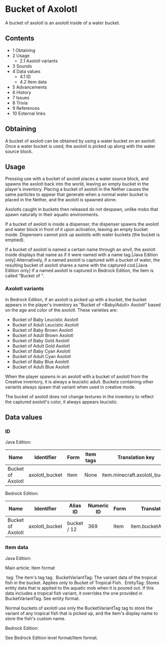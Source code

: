# Bucket of Axolotl
A bucket of axolotl is an axolotl inside of a water bucket.

## Contents
- 1 Obtaining
- 2 Usage
	- 2.1 Axolotl variants
- 3 Sounds
- 4 Data values
	- 4.1 ID
	- 4.2 Item data
- 5 Advancements
- 6 History
- 7 Issues
- 8 Trivia
- 9 References
- 10 External links

## Obtaining
A bucket of axolotl can be obtained by using a water bucket on an axolotl. Once a water bucket is used, the axolotl is picked up along with the water source block.

## Usage
Pressing use with a bucket of axolotl places a water source block, and spawns the axolotl back into the world, leaving an empty bucket in the player's inventory. Placing a bucket of axolotl in the Nether causes the same particles to appear that generate when a normal water bucket is placed in the Nether, and the axolotl is spawned alone.

Axolotls caught in buckets then released do not despawn, unlike mobs that spawn naturally in their aquatic environments.

If a bucket of axolotl is inside a dispenser, the dispenser spawns the axolotl and water block in front of it upon activation, leaving an empty bucket inside. Dispensers cannot pick up axolotls with water buckets (the bucket is emptied).

If a bucket of axolotl is named a certain name through an anvil, the axolotl inside displays that name as if it were named with a name tag.‌[Java Edition  only] Alternatively, if a named axolotl is captured with a bucket of water, the resulting bucket of axolotl shares a name with the captured cod.‌[Java Edition  only] If a named axolotl is captured in Bedrock Edition, the item is called "Bucket of <Name>".

### Axolotl variants
In Bedrock Edition, if an axolotl is picked up with a bucket, the bucket appears in the player's inventory as "Bucket of <Baby/Adult> <Color> Axolotl" based on the age and color of the axolotl. These varieties are:

- Bucket of Baby Leucistic Axolotl
- Bucket of Adult Leucistic Axolotl
- Bucket of Baby Brown Axolotl
- Bucket of Adult Brown Axolotl
- Bucket of Baby Gold Axolotl
- Bucket of Adult Gold Axolotl
- Bucket of Baby Cyan Axolotl
- Bucket of Adult Cyan Axolotl
- Bucket of Baby Blue Axolotl
- Bucket of Adult Blue Axolotl

When the player spawns in an axolotl with a bucket of axolotl from the Creative inventory, it is always a leucistic adult. Buckets containing other variants always spawn that variant when used in creative mode.

The bucket of axolotl does not change textures in the inventory to reflect the captured axolotl's color, it always appears leucistic.

## Data values
### ID
Java Edition:

| Name              | Identifier     | Form | Item tags | Translation key               |
|-------------------|----------------|------|-----------|-------------------------------|
| Bucket of Axolotl | axolotl_bucket | Item | None      | item.minecraft.axolotl_bucket |

Bedrock Edition:

| Name              | Identifier     | Alias ID    | Numeric ID | Form | Translation key         |
|-------------------|----------------|-------------|------------|------|-------------------------|
| Bucket of Axolotl | axolotl_bucket | bucket / 12 | 369        | Item | item.bucketAxolotl.name |

### Item data
Java Edition:

Main article: Item format

 tag: The item's tag tag.
 BucketVariantTag: The variant data of the tropical fish in the bucket. Applies only to Bucket of Tropical Fish.
 EntityTag: Stores entity data that is applied to the aquatic mob when it is poured out. If this data includes a tropical fish variant, it overrides the one provided in BucketVariantTag.
See entity format.

Normal buckets of axolotl use only the BucketVariantTag tag to store the variant of any tropical fish that is picked up, and the item's display name to store the fish's custom name.

Bedrock Edition:

See Bedrock Edition level format/Item format.
